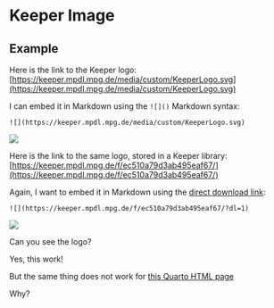 # Keeper Image

## Example

Here is the link to the Keeper logo: [https://keeper.mpdl.mpg.de/media/custom/KeeperLogo.svg](https://keeper.mpdl.mpg.de/media/custom/KeeperLogo.svg)

I can embed it in Markdown using the `![]()` Markdown syntax:

```
![](https://keeper.mpdl.mpg.de/media/custom/KeeperLogo.svg)
```

![](https://keeper.mpdl.mpg.de/media/custom/KeeperLogo.svg)

Here is the link to the same logo, stored in a Keeper library: [https://keeper.mpdl.mpg.de/f/ec510a79d3ab495eaf67/](https://keeper.mpdl.mpg.de/f/ec510a79d3ab495eaf67/)

Again, I want to embed it in Markdown using the [direct download link](https://keeper.mpdl.mpg.de/f/ec510a79d3ab495eaf67/?dl=1):

```
![](https://keeper.mpdl.mpg.de/f/ec510a79d3ab495eaf67/?dl=1)
```

![](https://keeper.mpdl.mpg.de/f/ec510a79d3ab495eaf67/?dl=1)

Can you see the logo?

Yes, this work!

But the same thing does not work for [this Quarto HTML page](https://lennartwittkuhn.com/keeper-image/)

Why?
